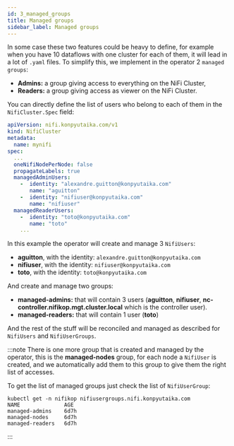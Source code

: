 ```yaml
---
id: 3_managed_groups
title: Managed groups
sidebar_label: Managed groups
---
```


In some case these two features could be heavy to define, for example when you have 10 dataflows with one cluster for each of them, it will lead in a lot of `.yaml` files.
To simplify this, we implement in the operator 2 `managed groups`:

- **Admins:** a group giving access to everything on the NiFi Cluster,
- **Readers:** a group giving access as viewer on the NiFi Cluster.

You can directly define the list of users who belong to each of them in the `NifiCluster.Spec` field:

```yaml
apiVersion: nifi.konpyutaika.com/v1
kind: NifiCluster
metadata:
  name: mynifi
spec:
  ...
  oneNifiNodePerNode: false
  propagateLabels: true
  managedAdminUsers:
    -  identity: "alexandre.guitton@konpyutaika.com"
       name: "aguitton"
    -  identity: "nifiuser@konpyutaika.com"
       name: "nifiuser"
  managedReaderUsers:
    -  identity: "toto@konpyutaika.com"
       name: "toto"
    ...
```

In this example the operator will create and manage 3 `NifiUsers`:

- **aguitton**, with the identity: `alexandre.guitton@konpyutaika.com`
- **nifiuser**, with the identity: `nifiuser@konpyutaika.com`
- **toto**, with the identity: `toto@konpyutaika.com`

And create and manage two groups:

- **managed-admins:** that will contain 3 users (**aguitton**, **nifiuser**, **nc-controller.nifikop.mgt.cluster.local** which is the controller user).
- **managed-readers:** that will contain 1 user (**toto**)

And the rest of the stuff will be reconciled and managed as described for `NifiUsers` and `NifiUserGroups`.

:::note
There is one more group that is created and managed by the operator, this is the **managed-nodes** group, for each node a `NifiUser` is created, and we automatically add them to this group to give them the right list of accesses.

To get the list of managed groups just check the list of `NifiUserGroup`:

```console
kubectl get -n nifikop nifiusergroups.nifi.konpyutaika.com 
NAME              AGE
managed-admins    6d7h
managed-nodes     6d7h
managed-readers   6d7h
```
:::